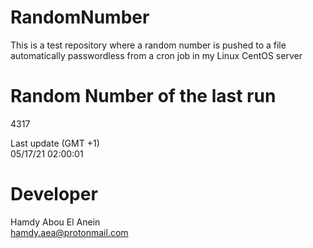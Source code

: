 # RandomNumber    
This is a test repository where a random number is pushed to a file automatically passwordless from a cron job in my Linux CentOS server    
# Random Number of the last run   
4317
      
Last update (GMT +1)    
05/17/21 02:00:01
# Developer    
Hamdy Abou El Anein   
hamdy.aea@protonmail.com
